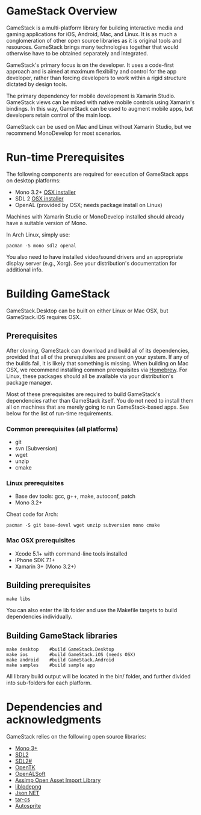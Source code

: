 # GameStack Overview

GameStack is a multi-platform library for building interactive media and gaming
applications for iOS, Android, Mac, and Linux. It is as much a conglomeration of
other open source libraries as it is original tools and resources. GameStack
brings many technologies together that would otherwise have to be obtained
separately and integrated.

GameStack's primary focus is on the developer. It uses a code-first approach and
is aimed at maximum flexibility and control for the app developer, rather than
forcing developers to work within a rigid structure dictated by design tools.

The primary dependency for mobile development is Xamarin Studio. GameStack views
can be mixed with native mobile controls using Xamarin's bindings. In this way,
GameStack can be used to augment mobile apps, but developers retain control of
the main loop.

GameStack can be used on Mac and Linux without Xamarin Studio, but we recommend
MonoDevelop for most scenarios.

# Run-time Prerequisites

The following components are required for execution of GameStack apps on desktop
platforms:

* Mono 3.2+ [OSX installer](http://www.go-mono.com/mono-downloads/download.html)
* SDL 2 [OSX installer](http://www.libsdl.org/download-2.0.php)
* OpenAL (provided by OSX; needs package install on Linux)

Machines with Xamarin Studio or MonoDevelop installed should already have a
suitable version of Mono.

In Arch Linux, simply use:

```
pacman -S mono sdl2 openal
```

You also need to have installed video/sound drivers and an appropriate display
server (e.g., Xorg). See your distribution's documentation for additional info.

# Building GameStack

GameStack.Desktop can be built on either Linux or Mac OSX, but GameStack.iOS
requires OSX.

## Prerequisites

After cloning, GameStack can download and build all of its dependencies,
provided that all of the prerequisites are present on your system.  If any of
the builds fail, it is likely that something is missing.  When building on Mac
OSX, we recommend installing common prerequisites via
[Homebrew](http://brew.sh/). For Linux, these packages should all be available
via your distribution's package manager.

Most of these prerequisites are required to build GameStack's dependencies
rather than GameStack itself. You do not need to install them all on machines
that are merely going to run GameStack-based apps. See below for the list of
run-time requirements.

### Common prerequisites (all platforms)

* git
* svn (Subversion)
* wget
* unzip
* cmake

### Linux prerequisites

* Base dev tools: gcc, g++, make, autoconf, patch
* Mono 3.2+

Cheat code for Arch:

```
pacman -S git base-devel wget unzip subversion mono cmake
```

### Mac OSX prerequisites

* Xcode 5.1+ with command-line tools installed
* iPhone SDK 7.1+
* Xamarin 3+ (Mono 3.2+)

## Building prerequisites

```
make libs
```

You can also enter the lib folder and use the Makefile targets to build
dependencies individually.

## Building GameStack libraries

```
make desktop    #build GameStack.Desktop
make ios        #build GameStack.iOS (needs OSX)
make android    #build GameStack.Android
make samples    #build sample app
```

All library build output will be located in the bin/ folder, and further divided
into sub-folders for each platform.

# Dependencies and acknowledgments

GameStack relies on the following open source libraries:

* [Mono 3+](http://www.mono-project.com/Main_Page)
* [SDL2](http://www.libsdl.org/)
* [SDL2#](https://github.com/flibitijibibo/SDL2-CS)
* [OpenTK](http://www.opentk.com/)
* [OpenALSoft](http://kcat.strangesoft.net/openal.html)
* [Assimp Open Asset Import Library](http://assimp.sourceforge.net/)
* [liblodepng](http://lodev.org/lodepng/)
* [Json.NET](http://james.newtonking.com/json)
* [tar-cs](https://code.google.com/p/tar-cs/)
* [Autosprite](https://github.com/ricmrodrigues/autosprite)
